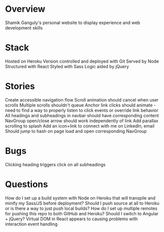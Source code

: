 # Overview

Shamik Ganguly's personal website to display experience and web development skills

# Stack

Hosted on Heroku
Version controlled and deployed with Git
Served by Node
Structured with React
Styled with Sass
Logic aided by jQuery

# Stories

Create accessible navigation flow
Scroll animation should cancel when user scrolls
Multiple scrolls shouldn't queue
Anchor link clicks should animate - need to find a way to properly listen to click events or override link behavior
All headings and subheadings in navbar should have corresponding content
NavGroup open/close arrow should work independently of link
Add parallax scrolling to splash
Add an icon+link to connect with me on LinkedIn, email
Should jump to hash on page load and open corresponding NavGroup

# Bugs

Clicking heading triggers click on all subheadings

# Questions

How do I set up a build system with Node on Heroku that will transpile and minify my Sass/JS before deployment?
Should I push source at all to Heroku or is there a way to just push local builds?
How do I set up multiple remotes for pushing this repo to both GitHub and Heroku?
Should I switch to Angular + jQuery? Virtual DOM in React appears to causing problems with interaction event handling